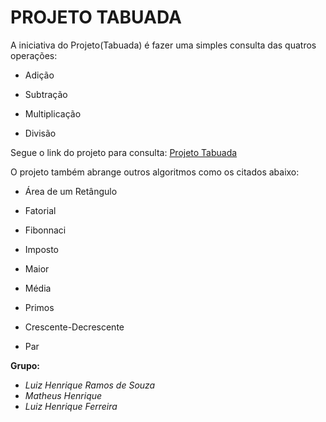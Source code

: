 # PROJETO TABUADA

A iniciativa do Projeto(Tabuada) é fazer uma simples consulta das quatros operações:

- Adição

- Subtração

- Multiplicação

- Divisão

Segue o link do projeto para consulta: <a href="https://louissqli.site/" target="_blank"> Projeto Tabuada </a> 

O projeto também abrange outros algoritmos como os citados abaixo:

- Área de um Retângulo

- Fatorial

- Fibonnaci 

- Imposto

- Maior

- Média

- Primos

- Crescente-Decrescente

- Par 

**Grupo:** 

- *Luiz Henrique Ramos de Souza*
- *Matheus Henrique*
- *Luiz Henrique Ferreira* 

